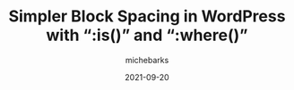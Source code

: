 ---
author: michebarks
date: 2021-09-20
publisher: cssinreallife
tags:
  - wordpress
  - css
  - selectors
target_url: https://css-irl.info/simpler-block-styling-in-wordpress-with-is-and-where/
title: "Simpler Block Spacing in WordPress with “:is()” and “:where()”"
---